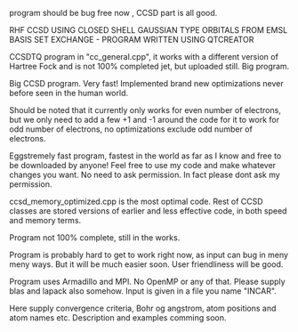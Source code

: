 program should be bug free now , CCSD part is all good. 

RHF CCSD USING CLOSED SHELL GAUSSIAN TYPE ORBITALS FROM EMSL BASIS SET EXCHANGE - PROGRAM WRITTEN USING QTCREATOR

CCSDTQ program in "cc_general.cpp", it works with a different version of Hartree Fock and is not 100% completed jet, but uploaded still. Big program.

Big CCSD program. Very fast! Implemented brand new optimizations never before seen in the human world. 

Should be noted that it currently only works for even number of electrons, but we only need to add a few +1 and -1 around the code for it to work for odd number of electrons, no optimizations exclude odd number of electrons.

Eggstremely fast program, fastest in the world as far as I know and free to be downloaded by anyone! Feel free to use my code and make whatever changes you want. No need to ask permission. In fact please dont ask my permission.

ccsd_memory_optimized.cpp is the most optimal code. Rest of CCSD classes are stored versions of earlier and less effective code, in both speed and memory terms.

Program not 100% complete, still in the works. 

Program is probably hard to get to work right now, as input can bug in meny meny ways. But it will be much easier soon. User friendliness will be good.

Program uses Armadillo and MPI. No OpenMP or any of that. Please supply blas and lapack also somehow. Input is given in a file you name "INCAR". 

Here supply convergence criteria, Bohr og angstrom, atom positions and atom names etc. Description and examples comming soon.
